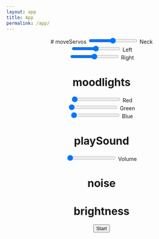 ```yaml
---
layout: app
title: App
permalink: /app/
---
```

<script src="app.js"></script>
<center>
<div>
# moveServos
<input type="range" id="neck" min="0" max="180" value="90" step="5" onchange="setNeck(this.value)"/> Neck<br>
<input type="range" id="left"  min="0" max="180" value="90" step="5" onchange="setLeft(this.value)"/> Left<br>
<input type="range" id="right" min="0" max="180" value="90" step="5" onchange="setRight(this.value)" /> Right<br>


# moodlights
<input type="range" id="neck" min="0" max="255" value="0" step="5" onchange="setRed(this.value)"/> Red<br>
<input type="range" id="left"  min="0" max="255" value="0" step="5" onchange="setGreen(this.value)"/> Green<br>
<input type="range" id="right" min="0" max="255" value="0" step="5" onchange="setBlue(this.value)" /> Blue<br>

# playSound
<input type="range" id="neck" min="0" max="255" value="0" step="5" onchange="callFunction('playSound', this.value)"/> Volume<br>

<h1 id="noiselevel">noise</h1>

<h1 id="brightnesslevel">brightness</h1>

<button type="button" onclick="
setInterval(getNoise, 2500);
setInterval(getBrightness, 2500);
this.innerHTML='';
">Start</button>
</div>
</center>
